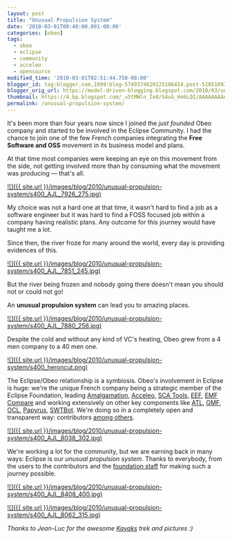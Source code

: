 ```yaml
---
layout: post
title: "Unusual Propulsion System"
date: '2010-03-01T00:40:00.001-08:00'
categories: [obeo]
tags:
  - obeo
  - eclipse
  - community
  - acceleo
  - opensource
modified_time: '2010-03-01T02:51:44.758-08:00'
blogger_id: tag:blogger.com,1999:blog-5749374620125186414.post-5185109365815226815
blogger_orig_url: https://model-driven-blogging.blogspot.com/2010/03/unusual-propulsion-system.html
thumbnail: https://4.bp.blogspot.com/_u5tMWln_Ie8/S4uG_Hn6LQI/AAAAAAAAAPY/Q4T8HWzh-T8/s72-c/AJL_7926_275.jpg
permalink: /unusual-propulsion-system/
---
```


It's been more than four years now since I joined the _just founded_ Obeo company and started to be involved in the Eclipse Community. I had the chance to join one of the few French companies integrating the **Free Software and OSS** movement in its business model and plans.

At that time most companies were keeping an eye on this movement from the side, not getting involved more than by consuming what the movement was producing — that's all.

[![]({{ site.url }}/images/blog/2010/unusual-propulsion-system/s400_AJL_7926_275.jpg)](https://4.bp.blogspot.com/_u5tMWln_Ie8/S4uG_Hn6LQI/AAAAAAAAAPY/Q4T8HWzh-T8/s1600-h/AJL_7926_275.jpg)

My choice was not a hard one at that time, it wasn't hard to find a job as a software engineer but it was hard to find a FOSS focused job within a company having realistic plans. Any outcome for this journey would have taught me a lot.

Since then, the river froze for many around the world, every day is providing evidences of this.

[![]({{ site.url }}/images/blog/2010/unusual-propulsion-system/s400_AJL_7851_245.jpg)](https://2.bp.blogspot.com/_u5tMWln_Ie8/S4uFmlJ6bQI/AAAAAAAAAPI/H9Hpms-l_rw/s1600-h/AJL_7851_245.jpg)

But the river being frozen and nobody going there doesn't mean you should not or could not go!

An **unusual propulsion system** can lead you to amazing places.

[![]({{ site.url }}/images/blog/2010/unusual-propulsion-system/s400_AJL_7880_256.jpg)](https://4.bp.blogspot.com/_u5tMWln_Ie8/S4uGVaq1DEI/AAAAAAAAAPQ/zxFjSGBhxjM/s1600-h/AJL_7880_256.jpg)

Despite the cold and without any kind of VC's heating, Obeo grew from a 4 men company to a 40 men one.

[![]({{ site.url }}/images/blog/2010/unusual-propulsion-system/s400_heroncut.png)](https://3.bp.blogspot.com/_u5tMWln_Ie8/S4uKokz_KSI/AAAAAAAAAP4/xtx-uWEK41Y/s1600-h/heroncut.png)

The Eclipse/Obeo relationship is a symbiosis. Obeo's involvement in Eclipse is huge: we're the unique French company being a strategic member of the Eclipse Foundation, leading [Amalgamation](https://www.eclipse.dev/modeling/amalgam/), [Acceleo](https://www.eclipse.dev/acceleo), [SCA Tools](https://www.eclipse.dev/stp/sca/), [EEF](https://www.eclipse.dev/modeling/emft/?project=eef), [EMF Compare](https://www.eclipse.dev/modeling/emf/?project=compare#compare) and working extensively on other key components like [ATL](https://www.eclipse.dev/m2m/atl/), [GMF](https://www.eclipse.dev/modeling/gmf/), [OCL](https://www.eclipse.dev/modeling/mdt/?project=ocl), [Papyrus](https://www.eclipse.dev/modeling/mdt/?project=papyrus), [SWTBot](https://www.eclipse.dev/swtbot/). We're doing so in a completely open and transparent way: contributors [among others](https://www.eclipse.dev/committers/).

[![]({{ site.url }}/images/blog/2010/unusual-propulsion-system/s400_AJL_8038_302.jpg)](https://1.bp.blogspot.com/_u5tMWln_Ie8/S4uHkoUtLcI/AAAAAAAAAPg/a52abes6pp0/s1600-h/AJL_8038_302.jpg)

We're working a lot for the community, but we are earning back in many ways: Eclipse is our _unusual propulsion system_. Thanks to everybody, from the users to the contributors and the [foundation staff](https://www.eclipse.dev/org/foundation/staff.php) for making such a journey possible.

[![]({{ site.url }}/images/blog/2010/unusual-propulsion-system/s400_AJL_8408_400.jpg)](https://2.bp.blogspot.com/_u5tMWln_Ie8/S4uMFL8YiRI/AAAAAAAAAQA/1iwlXK6m2Sc/s1600-h/AJL_8408_400.jpg)

[![]({{ site.url }}/images/blog/2010/unusual-propulsion-system/s400_AJL_8062_315.jpg)](https://1.bp.blogspot.com/_u5tMWln_Ie8/S4uJBhuFQ2I/AAAAAAAAAPo/8s5SEkdix68/s1600-h/AJL_8062_315.jpg)

_Thanks to Jean-Luc for the awesome [Kayaks](https://www.hobie-kayak.com/cms/) trek and pictures :)_

